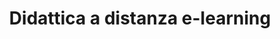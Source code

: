 ---
lang: pt
layout: issuelist
title: Didattica a distanza e-learning
permalink: /ensino-à-distância-por-e-learning/
categorieissue: Didattica a distanza e-learning;Didattica a distanza e-learning
---